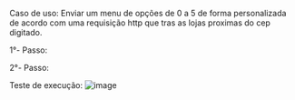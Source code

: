 Caso de uso: Enviar um menu de opções de 0 a 5 de forma personalizada de acordo com uma requisição http que tras as lojas proximas do cep digitado.

1°- Passo: 


2°- Passo:



Teste de execução:
![image](https://user-images.githubusercontent.com/18338341/153755925-b6a65e54-6fe1-400e-a666-8c113eb5c7ff.png)

